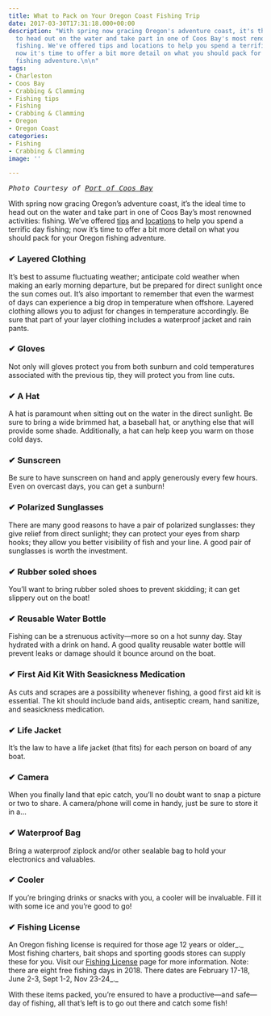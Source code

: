 ```yaml
---
title: What to Pack on Your Oregon Coast Fishing Trip
date: 2017-03-30T17:31:18.000+00:00
description: "With spring now gracing Oregon's adventure coast, it's the ideal time
  to head out on the water and take part in one of Coos Bay's most renowned activities:
  fishing. We've offered tips and locations to help you spend a terrific day fishing;
  now it's time to offer a bit more detail on what you should pack for your Oregon
  fishing adventure.\n\n"
tags:
- Charleston
- Coos Bay
- Crabbing & Clamming
- Fishing tips
- Fishing
- Crabbing & Clamming
- Oregon
- Oregon Coast
categories:
- Fishing
- Crabbing & Clamming
image: ''

---
```

<pre><em>Photo Courtesy of <a href="https://www.instagram.com/portofcoosbay/?hl=en">Port of Coos Bay</a></em></pre>

With spring now gracing Oregon’s adventure coast, it’s the ideal time to head out on the water and take part in one of Coos Bay’s most renowned activities: fishing. We’ve offered <a href="/2017/03/how-to-plan-your-oregon-coast-spring-fishing-trip/" target="_blank" rel="noopener noreferrer">tips</a> and <a href="/2017/02/where-can-i-find-the-best-kayak-fishing-on-oregons-adventure-coast/" target="_blank" rel="noopener noreferrer">locations</a> to help you spend a terrific day fishing; now it’s time to offer a bit more detail on what you should pack for your Oregon fishing adventure.

### ✔ Layered Clothing

It’s best to assume fluctuating weather; anticipate cold weather when making an early morning departure, but be prepared for direct sunlight once the sun comes out. It’s also important to remember that even the warmest of days can experience a big drop in temperature when offshore. Layered clothing allows you to adjust for changes in temperature accordingly. Be sure that part of your layer clothing includes a waterproof jacket and rain pants.

### ✔ Gloves

Not only will gloves protect you from both sunburn and cold temperatures associated with the previous tip, they will protect you from line cuts.

### ✔ A Hat

A hat is paramount when sitting out on the water in the direct sunlight. Be sure to bring a wide brimmed hat, a baseball hat, or anything else that will provide some shade. Additionally, a hat can help keep you warm on those cold days.

### ✔ Sunscreen

Be sure to have sunscreen on hand and apply generously every few hours. Even on overcast days, you can get a sunburn!

### ✔ Polarized Sunglasses

There are many good reasons to have a pair of polarized sunglasses: they give relief from direct sunlight; they can protect your eyes from sharp hooks; they allow you better visibility of fish and your line. A good pair of sunglasses is worth the investment.

### ✔ Rubber soled shoes

You’ll want to bring rubber soled shoes to prevent skidding; it can get slippery out on the boat!

### ✔ Reusable Water Bottle

Fishing can be a strenuous activity—more so on a hot sunny day. Stay hydrated with a drink on hand. A good quality reusable water bottle will prevent leaks or damage should it bounce around on the boat.

### ✔ First Aid Kit With Seasickness Medication

As cuts and scrapes are a possibility whenever fishing, a good first aid kit is essential. The kit should include band aids, antiseptic cream, hand sanitize, and seasickness medication.

### ✔ Life Jacket

It’s the law to have a life jacket (that fits) for each person on board of any boat.

### ✔ Camera

When you finally land that epic catch, you’ll no doubt want to snap a picture or two to share. A camera/phone will come in handy, just be sure to store it in a…

### ✔ Waterproof Bag

Bring a waterproof ziplock and/or other sealable bag to hold your electronics and valuables.

### ✔ Cooler

If you’re bringing drinks or snacks with you, a cooler will be invaluable. Fill it with some ice and you’re good to go!

### ✔ Fishing License

An Oregon fishing license is required for those age 12 years or older_._  Most fishing charters, bait shops and sporting goods stores can supply these for you. Visit our <a href="http://www.oregonsadventurecoast.com/travelers-guide/fishing-license-requirements/" target="_blank" rel="noopener noreferrer">Fishing License</a> page for more information. Note: there are eight free fishing days in 2018. There dates are February 17-18, June 2-3, Sept 1-2, Nov 23-24_._

With these items packed, you’re ensured to have a productive—and safe—day of fishing, all that’s left is to go out there and catch some fish!
